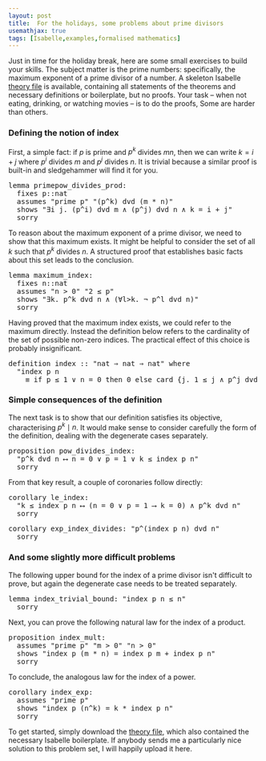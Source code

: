 ```yaml
---
layout: post
title:  For the holidays, some problems about prime divisors
usemathjax: true 
tags: [Isabelle,examples,formalised mathematics]
---
```

Just in time for the holiday break, here are some small exercises to build your skills. 
The subject matter is the prime numbers: specifically, the maximum exponent of a prime divisor of a number. 
A skeleton Isabelle [theory file](/Isabelle-Examples/Index_ex.thy) is available, containing all statements of the theorems and necessary definitions or boilerplate, but no proofs. 
Your task – when not eating, drinking, or watching movies – is to do the proofs, Some are harder than others.

### Defining the notion of index

First, a simple fact: if $p$ is prime and $p^k$ divides $mn$,
then we can write $k=i+j$ where $p^i$ divides $m$ and $p^j$ divides $n$.
It is trivial because a similar proof is built-in and sledgehammer will find it for you.

<pre class="source">
<span class="keyword1 command">lemma</span> primepow_divides_prod<span class="main">:</span><span>
  </span><span class="keyword2 keyword">fixes</span> <span class="free">p</span><span class="main">::</span><span class="quoted">nat</span><span>
  </span><span class="keyword2 keyword">assumes</span> <span class="quoted"><span class="quoted"><span>"</span>prime</span> <span class="free">p</span><span>"</span></span> <span class="quoted"><span class="quoted"><span>"</span><span class="main">(</span><span class="free">p</span><span class="main">^</span></span><span class="free">k</span><span class="main">)</span> <span class="keyword1">dvd</span></span> <span class="main">(</span><span class="free">m</span> <span class="main">*</span> <span class="free">n</span><span class="main">)</span><span>"</span><span>
  </span><span class="keyword2 keyword">shows</span> <span class="quoted"><span class="quoted"><span>"</span><span class="main">∃</span></span><span class="bound">i</span> <span class="bound">j</span><span class="main">.</span></span> <span class="main">(</span><span class="free">p</span><span class="main">^</span><span class="bound">i</span><span class="main">)</span> <span class="keyword1">dvd</span> <span class="free">m</span> <span class="main">∧</span> <span class="main">(</span><span class="free">p</span><span class="main">^</span><span class="bound">j</span><span class="main">)</span> <span class="keyword1">dvd</span> <span class="free">n</span> <span class="main">∧</span> <span class="free">k</span> <span class="main">=</span> <span class="bound">i</span> <span class="main">+</span> <span class="bound">j</span><span>"</span><span>
  </span><span class="keyword1 command">sorry</span>
</pre>

To reason about the maximum exponent of a prime divisor,
we need to show that this maximum exists.
It might be helpful to consider the set of all
$k$ such that $p^k$ divides $n$.
A structured proof that establishes basic facts about this set leads to the conclusion.

<pre class="source">
<span class="keyword1 command">lemma</span> maximum_index<span class="main">:</span><span>
  </span><span class="keyword2 keyword">fixes</span> <span class="free">n</span><span class="main">::</span><span class="quoted">nat</span><span>
  </span><span class="keyword2 keyword">assumes</span> <span class="quoted"><span class="quoted"><span>"</span><span class="free">n</span> <span class="main">&gt;</span></span> <span class="main">0</span></span><span>"</span> <span class="quoted"><span class="quoted"><span>"</span><span class="numeral">2</span> <span class="main">≤</span></span> <span class="free">p</span><span>"</span></span><span>
  </span><span class="keyword2 keyword">shows</span> <span class="quoted"><span class="quoted"><span>"</span><span class="main">∃</span></span><span class="bound">k</span><span class="main">.</span></span> <span class="free">p</span><span class="main">^</span><span class="bound">k</span> <span class="keyword1">dvd</span> <span class="free">n</span> <span class="main">∧</span> <span class="main">(</span><span class="main">∀</span><span class="bound bound">l</span><span class="main">&gt;</span><span class="bound">k</span><span class="main">.</span> <span class="main">¬</span> <span class="free">p</span><span class="main">^</span><span class="bound">l</span> <span class="keyword1">dvd</span> <span class="free">n</span><span class="main">)</span><span>"</span><span>
  </span><span class="keyword1 command">sorry</span>
</pre>

Having proved that the maximum index exists, 
we could refer to the maximum directly.
Instead the definition below refers to
the cardinality of the set of possible non-zero indices.
The practical effect of this choice is probably insignificant.

<pre class="source">
<span class="keyword1 command">definition</span> <span class="entity">index</span> <span class="main">::</span> <span class="quoted"><span class="quoted"><span>"</span>nat</span> <span class="main">⇒</span> nat</span> <span class="main">⇒</span> nat<span>"</span> <span class="keyword2 keyword">where</span><span>
  </span><span class="quoted"><span class="quoted"><span>"</span><span class="free">index</span> <span class="free bound entity">p</span> <span class="free bound entity">n</span><span> 
    </span><span class="main">≡</span> <span class="keyword1">if</span></span> <span class="free bound entity">p</span> <span class="main">≤</span></span> <span class="main">1</span> <span class="main">∨</span> <span class="free bound entity">n</span> <span class="main">=</span> <span class="main">0</span> <span class="keyword1">then</span> <span class="main">0</span> <span class="keyword1">else</span> card <span class="main">{</span><span class="bound">j</span><span class="main">.</span> <span class="main">1</span> <span class="main">≤</span> <span class="bound">j</span> <span class="main">∧</span> <span class="free bound entity">p</span><span class="main">^</span><span class="bound">j</span> <span class="keyword1">dvd</span> <span class="free bound entity">n</span><span class="main">}</span><span>"</span>
</pre>

### Simple consequences of the definition

The next task is to show that our definition satisfies its objective, characterising $p^k \mid n$.
It would make sense to consider carefully the form of the definition, 
dealing with the degenerate cases separately.

<pre class="source">
<span class="keyword1 command">proposition</span> pow_divides_index<span class="main">:</span><span>
  </span><span class="quoted"><span class="quoted"><span>"</span><span class="free">p</span><span class="main">^</span></span><span class="free">k</span> <span class="keyword1">dvd</span></span> <span class="free">n</span> <span class="main">⟷</span> <span class="free">n</span> <span class="main">=</span> <span class="main">0</span> <span class="main">∨</span> <span class="free">p</span> <span class="main">=</span> <span class="main">1</span> <span class="main">∨</span> <span class="free">k</span> <span class="main">≤</span> index <span class="free">p</span> <span class="free">n</span><span>"</span><span>
  </span><span class="keyword1 command">sorry</span>
</pre>

From that key result, a couple of coronaries follow directly:

<pre class="source">
<span class="keyword1 command">corollary</span> le_index<span class="main">:</span><span>
  </span><span class="quoted"><span class="quoted"><span>"</span><span class="free">k</span> <span class="main">≤</span></span> index</span> <span class="free">p</span> <span class="free">n</span> <span class="main">⟷</span> <span class="main">(</span><span class="free">n</span> <span class="main">=</span> <span class="main">0</span> <span class="main">∨</span> <span class="free">p</span> <span class="main">=</span> <span class="main">1</span> <span class="main">⟶</span> <span class="free">k</span> <span class="main">=</span> <span class="main">0</span><span class="main">)</span> <span class="main">∧</span> <span class="free">p</span><span class="main">^</span><span class="free">k</span> <span class="keyword1">dvd</span> <span class="free">n</span><span>"</span><span>
  </span><span class="keyword1 command">sorry</span>
</pre>

<pre class="source">
<span class="keyword1 command">corollary</span> exp_index_divides<span class="main">:</span> <span class="quoted"><span class="quoted"><span>"</span><span class="free">p</span><span class="main">^</span></span><span class="main">(</span>index</span> <span class="free">p</span> <span class="free">n</span><span class="main">)</span> <span class="keyword1">dvd</span> <span class="free">n</span><span>"</span><span>
  </span><span class="keyword1 command">sorry</span>
</pre>

### And some slightly more difficult problems

The following upper bound for the index of a prime divisor
isn't difficult to prove, but again the degenerate case needs to be treated separately.

<pre class="source">
<span class="keyword1 command">lemma</span> index_trivial_bound<span class="main">:</span> <span class="quoted"><span class="quoted"><span>"</span>index</span> <span class="free">p</span> <span class="free">n</span> <span class="main">≤</span></span> <span class="free">n</span><span>"</span><span>
  </span><span class="keyword1 command">sorry</span>
</pre>

Next, you can prove the following natural law for the index of a product.

<pre class="source">
<span class="keyword1 command">proposition</span> index_mult<span class="main">:</span><span>
  </span><span class="keyword2 keyword">assumes</span> <span class="quoted"><span class="quoted"><span>"</span>prime</span> <span class="free">p</span><span>"</span></span> <span class="quoted"><span class="quoted"><span>"</span><span class="free">m</span> <span class="main">&gt;</span></span> <span class="main">0</span></span><span>"</span> <span class="quoted"><span class="quoted"><span>"</span><span class="free">n</span> <span class="main">&gt;</span></span> <span class="main">0</span></span><span>"</span><span>
  </span><span class="keyword2 keyword">shows</span> <span class="quoted"><span class="quoted"><span>"</span>index</span> <span class="free">p</span> <span class="main">(</span><span class="free">m</span> <span class="main">*</span></span> <span class="free">n</span><span class="main">)</span> <span class="main">=</span> index <span class="free">p</span> <span class="free">m</span> <span class="main">+</span> index <span class="free">p</span> <span class="free">n</span><span>"</span><span>
  </span><span class="keyword1 command">sorry</span>
</pre>

To conclude, the analogous law for the index of a power.

<pre class="source">
<span class="keyword1 command">corollary</span> index_exp<span class="main">:</span><span>
  </span><span class="keyword2 keyword">assumes</span> <span class="quoted"><span class="quoted"><span>"</span>prime</span> <span class="free">p</span><span>"</span></span><span>
  </span><span class="keyword2 keyword">shows</span> <span class="quoted"><span class="quoted"><span>"</span>index</span> <span class="free">p</span> <span class="main">(</span><span class="free">n</span><span class="main">^</span></span><span class="free">k</span><span class="main">)</span> <span class="main">=</span> <span class="free">k</span> <span class="main">*</span> index <span class="free">p</span> <span class="free">n</span><span>"</span><span>
  </span><span class="keyword1 command">sorry</span>
</pre>

To get started, simply download the [theory file](/Isabelle-Examples/Index_ex.thy),
which also contained the necessary Isabelle boilerplate.
If anybody sends me a particularly nice solution to this problem set, I will happily upload it here.
